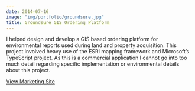 ```yaml
---
date: 2014-07-16
image: "img/portfolio/groundsure.jpg"
title: Groundsure GIS Ordering Platform
---
```

I helped design and develop a GIS based ordering platform for environmental reports used during land and property acquisition. This project involved heavy use of the ESRI mapping framework and Microsoft’s TypeScript project. As this is a commercial application I cannot go into too much detail regarding specific implementation or environmental details about this project.

<a href="http://www.groundsure.com/" target="_blank">View Marketing Site</a>
